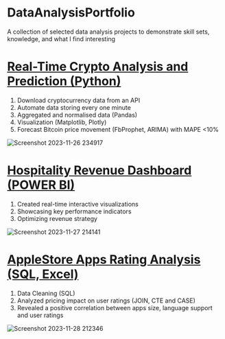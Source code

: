 # DataAnalysisPortfolio
A collection of selected data analysis projects to demonstrate skill sets, knowledge, and what I find interesting

# [Real-Time Crypto Analysis and Prediction (Python)](https://github.com/sys1169/Hao_Portfolio/blob/main/Crypto_Analysis_Prediction.md)
1. Download cryptocurrency data from an API  
2. Automate data storing every one minute  
3. Aggregated and normalised data (Pandas)  
4. Visualization (Matplotlib, Plotly)  
5. Forecast Bitcoin price movement (FbProphet, ARIMA) with MAPE <10%  

![Screenshot 2023-11-26 234917](https://github.com/sys1169/Hao_Portfolio/assets/59571707/981e4ed2-7ed9-4f9c-aa0c-6ad28e682968)

# [Hospitality Revenue Dashboard (POWER BI)](https://github.com/sys1169/Hao_Portfolio/blob/main/Hospitality_Revenue_Dashboard.md)
1. Created real-time interactive visualizations     
2. Showcasing key performance indicators      
3. Optimizing revenue strategy      

![Screenshot 2023-11-27 214141](https://github.com/sys1169/Hao_Portfolio/assets/59571707/a34cee24-560a-4486-9469-250995a821f6)


# [AppleStore Apps Rating Analysis (SQL, Excel)](https://github.com/sys1169/Hao_Portfolio/blob/main/AppleStore_Rating_Analysis.md)
1. Data Cleaning (SQL)  
2. Analyzed pricing impact on user ratings (JOIN, CTE and CASE)  
3. Revealed a positive correlation between apps size, language support and user ratings

![Screenshot 2023-11-28 212346](https://github.com/sys1169/Hao_Portfolio/assets/59571707/246a8e0a-fee8-4b55-b9a2-ac7b5099f325)

